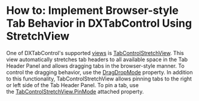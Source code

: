 # How to: Implement Browser-style Tab Behavior in DXTabControl Using StretchView


<p>One of DXTabControl's supported <a href="https://documentation.devexpress.com/#WPF/CustomDocument113984">views</a> is <a href="https://documentation.devexpress.com/#WPF/CustomDocument113877">TabControlStretchView</a>. This view automatically stretches tab headers to all available space in the Tab Header Panel and allows dragging tabs in the browser-style manner. To control the dragging behavior, use the <a href="https://documentation.devexpress.com/#WPF/DevExpressXpfCoreTabControlStretchView_DragDropModetopic">DragDropMode</a> property. In addition to this functionality, TabControlStretchView allows pinning tabs to the right or left side of the Tab Header Panel. To pin a tab, use the <a href="https://documentation.devexpress.com/#WPF/DevExpressXpfCoreTabControlStretchView_PinModetopic">TabControlStretchView.PinMode</a> attached property.</p>

<br/>


